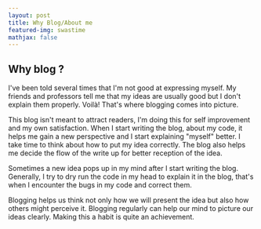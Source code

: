 ```yaml
---
layout: post
title: Why Blog/About me
featured-img: swastime
mathjax: false
---
```


## Why blog ?

I've been told several times that I'm not good at expressing myself. My friends and professors tell me that my ideas are usually good but I don't explain them properly. Voilà! That's where blogging comes into picture.

This blog isn't meant to attract readers, I'm doing this for self improvement and my own satisfaction. When I start writing the blog, about my code, it helps me gain a new perspective and I start explaining "myself" better. I take time to think about how to put my idea correctly. The blog also helps me decide the flow of the write up for better reception of the idea.

Sometimes a new idea pops up in my mind after I start writing the blog. Generally, I try to dry run the code in my head to explain it in the blog, that's when I encounter the bugs in my code and correct them.

Blogging helps us think not only how we will present the idea but also how others might perceive it. Blogging regularly can help our mind to picture our ideas clearly. Making this a habit is quite an achievement.